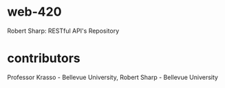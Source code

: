 # web-420
Robert Sharp: RESTful API's Repository
# contributors
Professor Krasso - Bellevue University, Robert Sharp - Bellevue University
